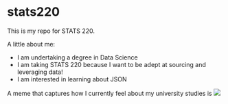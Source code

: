 # stats220

This is my repo for STATS 220. 

A little about me:

- I am undertaking a degree in Data Science
- I am taking STATS 220 because I want to be adept at sourcing and leveraging data!
- I am interested in learning about JSON

A meme that captures how I currently feel about my university studies is ![](https://c.tenor.com/8druEACXtX8AAAAd/tenor.gif)

